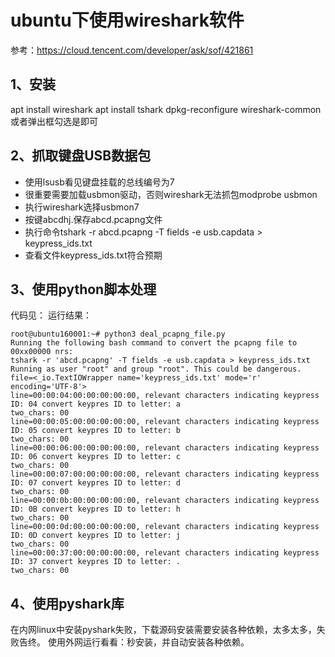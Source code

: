 # ubuntu下使用wireshark软件

参考：https://cloud.tencent.com/developer/ask/sof/421861

## 1、安装
apt install wireshark
apt install tshark
dpkg-reconfigure wireshark-common或者弹出框勾选是即可

## 2、抓取键盘USB数据包
- 使用lsusb看见键盘挂载的总线编号为7
- 很重要需要加载usbmon驱动，否则wireshark无法抓包modprobe usbmon
- 执行wireshark选择usbmon7
- 按键abcdhj.保存abcd.pcapng文件
- 执行命令tshark -r abcd.pcapng -T fields -e usb.capdata > keypress_ids.txt
- 查看文件keypress_ids.txt符合预期

## 3、使用python脚本处理
代码见：
运行结果：
```
root@ubuntu160001:~# python3 deal_pcapng_file.py
Running the following bash command to convert the pcapng file to 00xx00000 nrs:
tshark -r 'abcd.pcapng' -T fields -e usb.capdata > keypress_ids.txt
Running as user "root" and group "root". This could be dangerous.
file=<_io.TextIOWrapper name='keypress_ids.txt' mode='r' encoding='UTF-8'>
line=00:00:04:00:00:00:00:00, relevant characters indicating keypress ID: 04 convert keypres ID to letter: a
two_chars: 00
line=00:00:05:00:00:00:00:00, relevant characters indicating keypress ID: 05 convert keypres ID to letter: b
two_chars: 00
line=00:00:06:00:00:00:00:00, relevant characters indicating keypress ID: 06 convert keypres ID to letter: c
two_chars: 00
line=00:00:07:00:00:00:00:00, relevant characters indicating keypress ID: 07 convert keypres ID to letter: d
two_chars: 00
line=00:00:0b:00:00:00:00:00, relevant characters indicating keypress ID: 0B convert keypres ID to letter: h
two_chars: 00
line=00:00:0d:00:00:00:00:00, relevant characters indicating keypress ID: 0D convert keypres ID to letter: j
two_chars: 00
line=00:00:37:00:00:00:00:00, relevant characters indicating keypress ID: 37 convert keypres ID to letter: .
two_chars: 00
```

## 4、使用pyshark库
在内网linux中安装pyshark失败，下载源码安装需要安装各种依赖，太多太多，失败告终。
使用外网运行看看：秒安装，并自动安装各种依赖。

